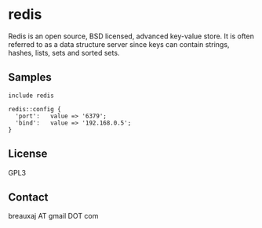 redis
=====

Redis is an open source, BSD licensed, advanced key-value store. It is often
referred to as a data structure server since keys can contain strings, hashes,
lists, sets and sorted sets.

Samples
-------
```
include redis
```
```
redis::config {
  'port':   value => '6379';
  'bind':   value => '192.168.0.5';
}
```

License
-------
GPL3

Contact
-------
breauxaj AT gmail DOT com
